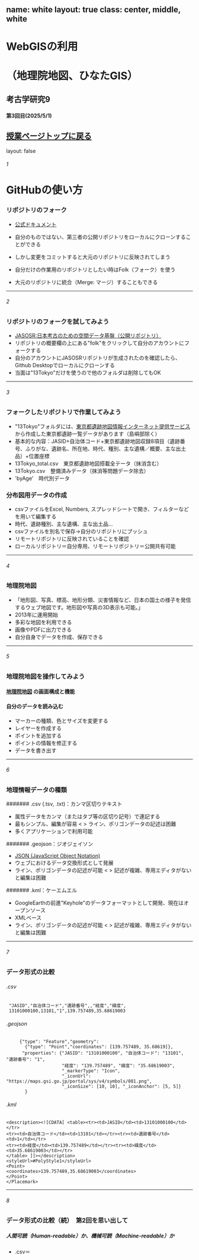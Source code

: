 name: white
layout: true
class: center, middle, white
---
# WebGISの利用
# （地理院地図、ひなたGIS）

## 考古学研究9
#### 第3回目(2025/5/1)

[授業ページトップに戻る](https://kotdijian.github.io/KoukogakuKenkyu9/)
---
layout: false

###### 1
# GitHubの使い方

### リポジトリのフォーク
* [公式ドキュメント](https://ja.wikipedia.org/wiki/GitHub)

* 自分のものではない、第三者の公開リポジトリをローカルにクローンすることができる
* しかし変更をコミットすると大元のリポジトリに反映されてしまう
* 自分だけの作業用のリポジトリとしたい時はFolk（フォーク）を使う
* 大元のリポジトリに統合（Merge: マージ）することもできる

---

###### 2
### リポジトリのフォークを試してみよう
* [JASOSR:日本考古のための空間データ基盤（公開リポジトリ）](https://github.com/kotdijian/JASOSR)
* リポジトリの概要欄の上にある"folk"をクリックして自分のアカウントにフォークする
* 自分のアカウントにJASOSRリポジトリが生成されたのを確認したら、Github Desktopでローカルにクローンする
* 当面は"13Tokyo"だけを使うので他のフォルダは削除してもOK

---

###### 3
### フォークしたリポジトリで作業してみよう
* "13Tokyo"フォルダには、[東京都遺跡地図情報インターネット提供サービス](https://tokyo-iseki.metro.tokyo.lg.jp/)から作成した東京都遺跡一覧データがあります（島嶼部除く）
* 基本的な内容：JASID+自治体コード+東京都遺跡地図収録8項目（遺跡番号、ふりがな、遺跡名、所在地、時代、種別、主な遺構／概要、主な出土品）+位置座標
* 13Tokyo_total.csv　東京都遺跡地図搭載全テータ（抹消含む）
* 13Tokyo.csv　整備済みデータ（抹消等問題データ除去）
* 'byAge'　時代別データ

### 分布図用データの作成
* csvファイルをExcel, Numbers, スプレッドシートで開き、フィルターなどを用いて編集する 
* 時代、遺跡種別、主な遺構、主な出土品...
* csvファイルを別名で保存→自分のリポジトリにプッシュ
* リモートリポジトリに反映されていることを確認
* ローカルリポジトリ＝自分専用、リモートリポジトリ＝公開共有可能

---

###### 4
### 地理院地図
* 「地形図、写真、標高、地形分類、災害情報など、日本の国土の様子を発信するウェブ地図です。地形図や写真の3D表示も可能。」
* 2013年に運用開始
* 多彩な地図を利用できる
* 画像やPDFに出力できる
* 自分自身でデータを作成、保存できる

---

###### 5
### 地理院地図を操作してみよう
#### [地理院地図](https://maps.gsi.go.jp) の画面構成と機能

#### 自分のデータを読み込む
* マーカーの種類、色とサイズを変更する
* レイヤーを作成する
* ポイントを追加する
* ポイントの情報を修正する
* データを書き出す

---

###### 6
### 地理情報データの種類
####### .csv (.tsv, .txt)：カンマ区切りテキスト
* 属性データをカンマ（またはタブ等の区切り記号）で連記する
* 最もシンプル、編集が容易 < > ライン、ポリゴンデータの記述は困難
* 多くアプリケーションで利用可能

####### .geojson：ジオジェイソン
* [JSON (JavaScript Object Notation)](https://ja.wikipedia.org/wiki/JavaScript_Object_Notation)
* ウェブにおけるデータ交換形式として発展
* ライン、ポリゴンデータの記述が可能 < > 記述が複雑、専用エディタがないと編集は困難

####### .kml：ケーエムエル
* GoogleEarthの前進"Keyhole"のデータフォーマットとして開発、現在はオープンソース
* XMLベース
* ライン、ポリゴンデータの記述が可能 < > 記述が複雑、専用エディタがないと編集は困難

---

###### 7
### データ形式の比較
###### .csv
```
 "JASID","自治体コード","遺跡番号",,"経度","緯度",
 13101000100,13101,"1",139.757489,35.68619003
```


###### .geojson
``` {"type": "FeatureCollection","features": [
     {"type": "Feature","geometry":
       {"type": "Point","coordinates": [139.757489, 35.68619]},
      "properties": {"JASID": "13101000100", "自治体コード": "13101", "遺跡番号": "1",
                     "経度": "139.757489", "緯度": "35.68619003",
                     "_markerType": "Icon",
                     "_iconUrl": "https://maps.gsi.go.jp/portal/sys/v4/symbols/081.png",
                     "_iconSize": [10, 10], "_iconAnchor": [5, 5]}
       }
```


###### .kml
``` <Placemark>
<description><![CDATA[ <table><tr><td>JASID</td><td>13101000100</td></tr>
<tr><td>自治体コード</td><td>13101</td></tr><tr><td>遺跡番号</td><td>1</td></tr>
<tr><td>経度</td><td>139.757489</td></tr><tr><td>緯度</td><td>35.68619003</td></tr>
</table> ]]></description>
<styleUrl>#PolyStyle1</styleUrl>
<Point>
<coordinates>139.757489,35.68619003</coordinates>
</Point>
</Placemark> 
```

---

###### 8
### データ形式の比較（続）　第2回を思い出して
##### 人間可読（Human-readable）か、機械可読（Machine-readable）か
* .csv＝